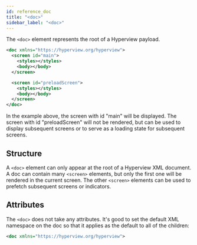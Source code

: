 ```yaml
---
id: reference_doc
title: "<doc>"
sidebar_label: "<doc>"
---
```


The `<doc>` element represents the root of a Hyperview payload.

```xml
<doc xmlns="https://hyperview.org/hyperview">
  <screen id="main">
    <styles></styles>
    <body></body>
  </screen>

  <screen id="preloadScreen">
    <styles></styles>
    <body></body>
  </screen>
</doc>
```

In the example above, the screen with id "main" will be displayed.  The screen with id "preloadScreen" will not be rendered, but can be used to display subsequent screens or to serve as a loading state for subsequent screens.

## Structure
A `<doc>` element can only appear at the root of a Hyperview XML document. A doc can contain many `<screen>` elements, but only the first one will be rendered in the current screen. The other `<screen>` elements can be used to prefetch subsequent screens or indicators.

## Attributes
The `<doc>` does not take any attributes. It's good to set the default XML namespace on the doc so that it applies as the default to all of the children:

```xml
<doc xmlns="https://hyperview.org/hyperview">
```
